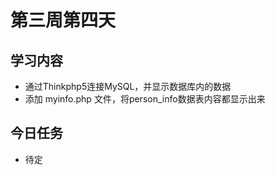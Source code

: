 # 第三周第四天
## 学习内容
* 通过Thinkphp5连接MySQL，并显示数据库内的数据
* 添加 myinfo.php 文件，将person_info数据表内容都显示出来

## 今日任务
* 待定
